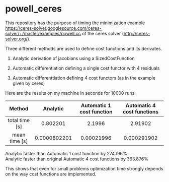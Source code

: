 # powell_ceres
This repository has the purpose of timing the minimization example https://ceres-solver.googlesource.com/ceres-solver/+/master/examples/powell.cc of the ceres solver (http://ceres-solver.org/). 

Three different methods are used to define cost functions and its derivates.

1. Analytic derivation of jacobians using a SizedCostFunction

2. Automatic differentiation defining a single cost functor with 4 residuals

3. Automatic differenttiation defining 4 cost functors (as in the example given by ceres)


Here are the results on my machine in seconds for 10000 runs:

| Method         | Analytic    | Automatic 1 cost function | Automatic 4 cost functions |
| :------------: | :---------: | :-----------------------: | :------------------------: |
| total time [s] | 0.802201    | 2.1996                    | 2.91902                    |
| mean time [s]  | 0.0000802201 | 0.00021996                | 0.000291902                |


Analytic faster than Automatic 1 cost function           by 274.196%  
Analytic faster than original Automatic 4 cost functions by 363.876%  

This shows that even for small problems optimization time strongly depends on the way cost functions are implemented.  
